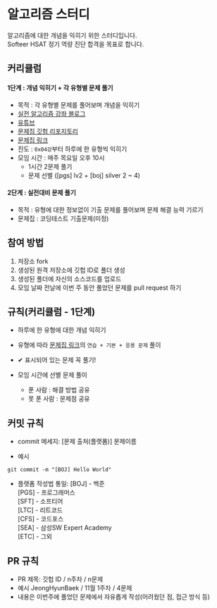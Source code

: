 # 알고리즘 스터디
알고리즘에 대한 개념을 익히기 위한 스터디입니다.<br/>
Softeer HSAT 정기 역량 진단 합격을 목표로 합니다.

커리큘럼
---------------------------
#### 1단계 : 개념 익히기 + 각 유형별 문제 풀기
  - 목적 : 각 유형별 문제를 풀어보며 개념을 익히기
  - [실전 알고리즘 강좌 블로그](https://blog.encrypted.gg/category/%EA%B0%95%EC%A2%8C/%EC%8B%A4%EC%A0%84%20%EC%95%8C%EA%B3%A0%EB%A6%AC%EC%A6%98)
  - [유튜브](https://www.youtube.com/c/baaarkingdog)
  - [문제집 깃헙 리포지토리](https://github.com/encrypted-def/basic-algo-lecture)
  - [문제집 링크](https://github.com/encrypted-def/basic-algo-lecture/blob/master/workbook.md)
  - 진도 : `0x04강`부터 하루에 한 유형씩 익히기
  - 모임 시간 : 매주 목요일 오후 10시  
    - 1시간 2문제 풀기
    - 문제 선별 ([pgs] lv2 + [boj] silver 2 ~ 4)

#### 2단계 : 실전대비 문제 풀기
  - 목적 : 유형에 대한 정보없이 기출 문제를 풀어보며 문제 해결 능력 기르기
  - 문제집 : 코딩테스트 기출문제(미정)

참여 방법
-------------------------
1. 저장소 fork
2. 생성된 원격 저장소에 깃헙 ID로 폴더 생성
3. 생성된 폴더에 자신의 소스코드를 업로드
4. 모임 날짜 전날에 이번 주 동안 풀었던 문제를 pull request 하기

규칙(커리큘럼 - 1단계)
---------------------------
- 하루에 한 유형에 대한 개념 익히기
  
- 유형에 따라 [문제집 링크](https://github.com/encrypted-def/basic-algo-lecture/blob/master/workbook.md)의 `연습 + 기본 + 응용 문제` 풀이
  
- ✔ 표시되어 있는 문제 꼭 풀기!

- 모임 시간에 선별 문제 풀이
  - 푼 사람 : 해결 방법 공유 
  - 못 푼 사람 : 문제점 공유

커밋 규칙
-----------------------
- commit 메세지: [문제 출처(플랫폼)] 문제이름

- 예시
```
git commit -m "[BOJ] Hello World"
```
- 플랫폼 작성법 통일:
[BOJ] - 백준 <br/>
[PGS] - 프로그래머스<br/>
[SFT] - 소프티어<br/>
[LTC] - 리트코드<br/>
[CFS] - 코드포스<br/>
[SEA] - 삼성SW Expert Academy<br/>
[ETC] - 그외

PR 규칙
----------------------
- PR 제목: 깃헙 ID / n주차 / n문제
- 예시 JeongHyunBaek / 11월 1주차 / 4문제 
- 내용은 이번주에 풀었던 문제에서 자유롭게 작성(어려웠던 점, 접근 방식 등)
